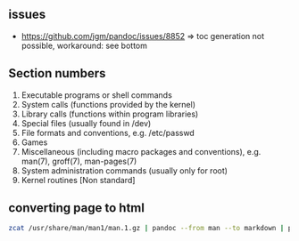## issues

- https://github.com/jgm/pandoc/issues/8852 => toc generation not possible, workaround: see bottom

## Section numbers

1.  Executable programs or shell commands
2.  System calls (functions provided by the kernel)
3.  Library calls (functions within program libraries)
4.  Special files (usually found in /dev)
5.  File formats and conventions, e.g. /etc/passwd
6.  Games
7.  Miscellaneous (including macro packages and conventions), e.g. man(7), groff(7), man-pages(7)
8.  System administration commands (usually only for root)
9.  Kernel routines [Non standard]

## converting page to html

```bash
zcat /usr/share/man/man1/man.1.gz | pandoc --from man --to markdown | pandoc --toc --from markdown --to html5 --template template
```

